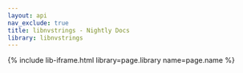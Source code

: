 ```yaml
---
layout: api
nav_exclude: true
title: libnvstrings - Nightly Docs
library: libnvstrings
---
```


{% include lib-iframe.html library=page.library name=page.name %}